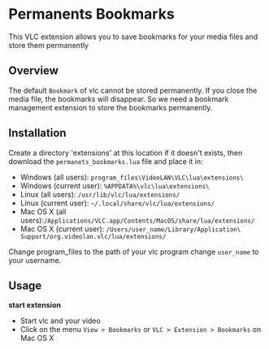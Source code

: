 # Permanents Bookmarks
This VLC extension allows you to save bookmarks for your media files and store them permanently
## Overview

The default `Bookmark` of vlc cannot be stored permanently. If you close the media file, the bookmarks will disappear. So we need a bookmark management extension to store the bookmarks permanently.


## Installation

Create a directory 'extensions' at this location if it doesn't exists, then download the `permanets_bookmarks.lua` file and place it in:


- Windows (all users): `program_files\VideoLAN\VLC\lua\extensions\`
- Windows (current user): `%APPDATA%\vlc\lua\extensions\`
- Linux (all users): `/usr/lib/vlc/lua/extensions/`
- Linux (current user): `~/.local/share/vlc/lua/extensions/`
- Mac OS X (all users):`/Applications/VLC.app/Contents/MacOS/share/lua/extensions/`
- Mac OS X (current user): `/Users/user_name/Library/Application\ Support/org.videolan.vlc/lua/extensions/`


Change program_files to the path of your vlc program
change  `user_name` to your username.


## Usage

**start extension**
- Start vlc and your video
- Click on the menu `View > Bookmarks` or `VLC > Extension > Bookmarks` on Mac OS X
